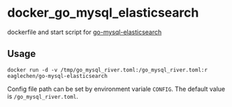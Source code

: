 # docker_go_mysql_elasticsearch
dockerfile and start script for [go-mysql-elasticsearch](https://github.com/siddontang/go-mysql-elasticsearch)

## Usage
```
docker run -d -v /tmp/go_mysql_river.toml:/go_mysql_river.toml:r eaglechen/go-mysql-elasticsearch
```

Config file path can be set by environment variale `CONFIG`. The default value is `/go_mysql_river.toml`.
